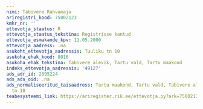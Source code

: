 ```yaml
---
nimi: Tabivere Rahvamaja
ariregistri_kood: 75002123
kmkr_nr: ''
ettevotja_staatus: R
ettevotja_staatus_tekstina: Registrisse kantud
ettevotja_esmakande_kpv: 11.05.2000
ettevotja_aadress: .na
asukoht_ettevotja_aadressis: Tuuliku tn 10
asukoha_ehak_kood: 8016
asukoha_ehak_tekstina: Tabivere alevik, Tartu vald, Tartu maakond
indeks_ettevotja_aadressis: '49127'
ads_adr_id: 2895224
ads_ads_oid: .na
ads_normaliseeritud_taisaadress: Tartu maakond, Tartu vald, Tabivere alevik, Tuuliku
  tn 10
teabesysteemi_link: https://ariregister.rik.ee/ettevotja.py?ark=75002123&ref=rekvisiidid
---
```

